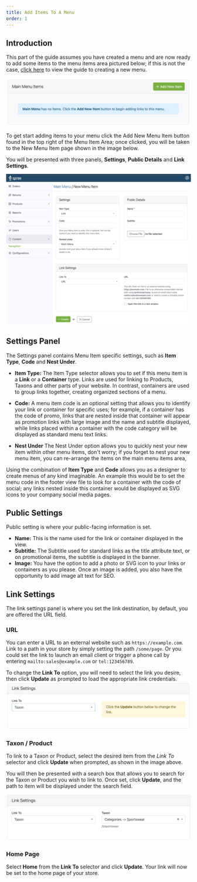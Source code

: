 ```yaml
---
title: Add Items To A Menu
order: 1
---
```


## Introduction

This part of the guide assumes you have created a menu and are now ready to add some items to the menu items area pictured below; if this is not the case, [click here](/user/navigation/creating_menus.html) to view the guide to creating a new menu.

![Menu Items Area](../../../images/user/navigation/menu_items_area.jpg)

To get start adding items to your menu click the Add New Menu Item button found in the top right of the Menu Item Area; once clicked, you will be taken to the New Menu Item page shown in the image below.

You will be presented with three panels, **Settings**, **Public Details** and **Link Settings**.

![New Menu Item Page](../../../images/user/navigation/new_menu_item_page.jpg)


## Settings Panel

The Settings panel contains Menu Item specific settings, such as **Item Type**, **Code** and **Nest Under**.

* **Item Type:** The Item Type selector allows you to set if this menu item is a **Link** or a **Container** type. Links are used for linking to Products, Taxons and other parts of your website. In contrast, containers are used to group links together, creating organized sections of a menu.

* **Code:** A menu item code is an optional setting that allows you to identify your link or container for specific uses; for example, if a container has the code of promo, links that are nested inside that container will appear as promotion links with large image and the name and subtitle displayed, while links placed within a container with the code category will be displayed as standard menu text links.

* **Nest Under** The Nest Under option allows you to quickly nest your new item within other menu items, don't worry; if you forget to nest your new menu item, you can re-arrange the items on the main menu items area,

Using the combination of **Item Type** and **Code** allows you as a designer to create menus of any kind imaginable. An example this would be to set the menu code in the footer view file to look for a container with the code of social; any links nested inside this container would be displayed as SVG icons to your company social media pages.

## Public Settings

Public setting is where your public-facing information is set.

* **Name:** This is the name used for the link or container displayed in the view.
* **Subtitle:** The Subtitle used for standard links as the title attribute text, or on promotional items, the subtitle is displayed in the banner.
* **Image:** You have the option to add a photo or SVG icon to your links or containers as you please. Once an image is added, you also have the opportunity to add image alt text for SEO.

## Link Settings

The link settings panel is where you set the link destination, by default, you are offered the URL field.

### URL
You can enter a URL to an external website such as `https://example.com`. Link to a path in your store by simply setting the path `/some/page`. Or you could set the link to launch an email client or trigger a phone call by entering `mailto:sales@example.com` or `tel:123456789`.


To change the **Link To** option, you will need to select the link you desire, then click **Update** as prompted to load the appropriate link credentials.
![Change Link To Type](../../../images/user/navigation/link_to.jpg)

### Taxon / Product
To link to a Taxon or Product, select the desired item from the *Link To* selector and click **Update** when prompted, as shown in the image above.

You will then be presented with a search box that allows you to search for the Taxon or Product you wish to link to. Once set, click **Update**, and the path to item will be displayed under the search field.

![Link To Sportsware Taxon Set](../../../images/user/navigation/link_to_taxon_set.jpg)

### Home Page

Select **Home** from the **Link To** selector and click **Update**. Your link will now be set to the home page of your store.